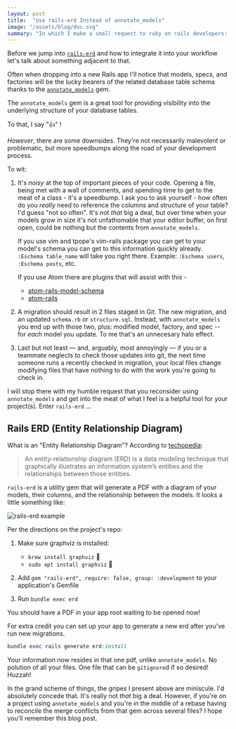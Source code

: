 ```yaml
---
layout: post
title:  "Use rails-erd Instead of annotate_models"
image: "/assets/blog/doc.svg"
summary: "In which I make a small request to ruby on rails developers: Do not use the annotate_models gem. Use rails-erd instead!"
---
```


Before we jump into [`rails-erd`](https://github.com/voormedia/rails-erd) and
how to integrate it into your workflow let's talk about something adjacent to
that.

Often when dropping into a new Rails app I'll notice that models, specs, and
factories will be the lucky bearers of the related database table schema thanks
to the [`annotate_models`](https://github.com/ctran/annotate_models) gem.

The `annotate_models` gem is a great tool for providing visibility into the
underlying structure of your database tables.

To that, I say "👍" !

*However*, there are some downsides. They're not necessarily malevolent or
problematic, but more speedbumps along the road of your development process.

To wit:

1. It's _noisy_ at the top of important pieces of your code. Opening a file,
   being met with a wall of comments, and spending time to get to the meat of a
   class - it's a speedbump. I ask you to ask yourself - how often do you
   _really_ need to reference the columns and structure of your table? I'd
   guess "not so often". It's not _that_ big a deal, but over time when your
   models grow in size it's not unfathomable that your editor buffer, on first
   open, could be nothing but the contents from `annotate_models`.

   If you use vim and tpope's vim-rails package you can get to your model's
   schema you can get to this information quickly already. `:Eschema
   table_name` will take you right there. Example: `:Eschema users`, `:Eschema
   posts`, etc.

   If you use Atom there are plugins that will assist with this -

   * [atom-rails-model-schema]
   * [atom-rails]

2. A migration should result in 2 files staged in Git. The new migration, and
   an updated `schema.rb` or `structure.sql`. Instead, with `annotate_models`
   you end up with those two, plus: modified model, factory, and spec -- for
   _each_ model you update. To me that's an unnecesary halo effect.

3. Last but not least &mdash; and, arguably, most annoyingly &mdash; if you or
   a teammate neglects to check those updates into git, the next time someone
   runs a recently checked in migration, your local files change modifying
   files that have nothing to do with the work you're going to check in.

I will stop there with my humble request that you reconsider using
`annotate_models` and get into the meat of what I feel is a helpful tool for
your project(s). Enter `rails-erd` ...

[atom-rails-model-schema]: https://github.com/juliogarciag/atom-rails-model-schema
[atom-rails]: https://github.com/tomkadwill/atom-rails

## Rails ERD (Entity Relationship Diagram)

What is an "Entity Relationship Diagram"? According to [techopedia]:

> An entity-relationship diagram (ERD) is a data modeling technique that
> graphically illustrates an information system’s entities and the
> relationships between those entities.

`rails-erd` is a utility gem that will generate a PDF with a diagram of your
models, their columns, and the relationship between the models. It looks a
little something like:

![rails-erd example](https://jekyll-shubox-io.s3.amazonaws.com/localhost-5001/4de972e6/544_rails-erd.png.webp)

[techopedia]: https://www.techopedia.com/definition/1200/entity-relationship-diagram-erd

Per the directions on the project's repo:

1. Make sure graphviz is installed:

   * `brew install graphviz` 🍎
   * `sudo apt install graphviz` 🐧

2. Add `gem "rails-erd", require: false, group: :development` to your
   application's Gemfile

3. Run `bundle exec erd`

You should have a PDF in your app root waiting to be opened now!

For extra credit you can set up your app to generate a new erd after you've run
new migrations.

```ruby
bundle exec rails generate erd:install
```

Your information now resides in that one pdf, unlike `annotate_models`. No
polution of all your files. One file that can be `gitignore`d if so desired!
Huzzah!

In the grand scheme of things, the gripes I present above are miniscule. I'd
absolutely concede that. It's really not _that_ big a deal. However, if you're
on a project using `annotate_models` and you're in the middle of a rebase
having to reconcile the merge conflicts from that gem across several files? I
hope you'll remember this blog post.

